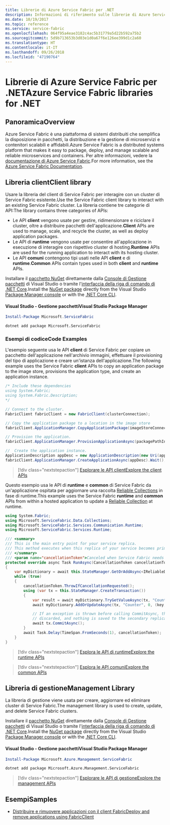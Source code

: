 ```yaml
---
title: Librerie di Azure Service Fabric per .NET
description: Informazioni di riferimento sulle librerie di Azure Service Fabric per .NET
ms.date: 10/19/2017
ms.topic: reference
ms.service: service-fabric
ms.openlocfilehash: 064f95a4eae3182c4ac5b31779a5d22b592a75b2
ms.sourcegitcommit: 5d9b713653b3d03e1d0a67f6e126ee399d1c2a60
ms.translationtype: HT
ms.contentlocale: it-IT
ms.lasthandoff: 09/26/2018
ms.locfileid: "47190764"
---
```

# <a name="azure-service-fabric-libraries-for-net"></a><span data-ttu-id="d073d-103">Librerie di Azure Service Fabric per .NET</span><span class="sxs-lookup"><span data-stu-id="d073d-103">Azure Service Fabric libraries for .NET</span></span>

## <a name="overview"></a><span data-ttu-id="d073d-104">Panoramica</span><span class="sxs-lookup"><span data-stu-id="d073d-104">Overview</span></span>

<span data-ttu-id="d073d-105">Azure Service Fabric è una piattaforma di sistemi distribuiti che semplifica la disposizione in pacchetti, la distribuzione e la gestione di microservizi e contenitori scalabili e affidabili.</span><span class="sxs-lookup"><span data-stu-id="d073d-105">Azure Service Fabric is a distributed systems platform that makes it easy to package, deploy, and manage scalable and reliable microservices and containers.</span></span>  <span data-ttu-id="d073d-106">Per altre informazioni, vedere la [documentazione di Azure Service Fabric](/azure/service-fabric/).</span><span class="sxs-lookup"><span data-stu-id="d073d-106">For more information, see the [Azure Service Fabric Documentation](/azure/service-fabric/).</span></span>

## <a name="client-library"></a><span data-ttu-id="d073d-107">Libreria client</span><span class="sxs-lookup"><span data-stu-id="d073d-107">Client library</span></span>

<span data-ttu-id="d073d-108">Usare la libreria del client di Service Fabric per interagire con un cluster di Service Fabric esistente.</span><span class="sxs-lookup"><span data-stu-id="d073d-108">Use the Service Fabric client library to interact with an existing Service Fabric cluster.</span></span>  <span data-ttu-id="d073d-109">La libreria contiene tre categorie di API:</span><span class="sxs-lookup"><span data-stu-id="d073d-109">The library contains three categories of APIs:</span></span>

* <span data-ttu-id="d073d-110">Le API **client** vengono usate per gestire, ridimensionare e riciclare il cluster, oltre a distribuire pacchetti dell'applicazione.</span><span class="sxs-lookup"><span data-stu-id="d073d-110">**Client** APIs are used to manage, scale, and recycle the cluster, as well as deploy application packages.</span></span>
* <span data-ttu-id="d073d-111">Le API di **runtime** vengono usate per consentire all'applicazione in esecuzione di interagire con rispettivo cluster di hosting.</span><span class="sxs-lookup"><span data-stu-id="d073d-111">**Runtime** APIs are used for the running application to interact with its hosting cluster.</span></span>
* <span data-ttu-id="d073d-112">Le API **comuni** contengono tipi usati nelle API **client** e di **runtime**.</span><span class="sxs-lookup"><span data-stu-id="d073d-112">**Common** APIs contain types used in both **client** and **runtime** APIs.</span></span>

<span data-ttu-id="d073d-113">Installare il [pacchetto NuGet](https://www.nuget.org/packages/Microsoft.ServiceFabric) direttamente dalla [Console di Gestione pacchetti][PackageManager] di Visual Studio o tramite l'[interfaccia della riga di comando di .NET Core][DotNetCLI].</span><span class="sxs-lookup"><span data-stu-id="d073d-113">Install the [NuGet package](https://www.nuget.org/packages/Microsoft.ServiceFabric) directly from the Visual Studio [Package Manager console][PackageManager] or with the [.NET Core CLI][DotNetCLI].</span></span>

#### <a name="visual-studio-package-manager"></a><span data-ttu-id="d073d-114">Visual Studio - Gestione pacchetti</span><span class="sxs-lookup"><span data-stu-id="d073d-114">Visual Studio Package Manager</span></span>

```powershell
Install-Package Microsoft.ServiceFabric
```

```bash
dotnet add package Microsoft.ServiceFabric
```

### <a name="code-examples"></a><span data-ttu-id="d073d-115">Esempi di codice</span><span class="sxs-lookup"><span data-stu-id="d073d-115">Code Examples</span></span>

<span data-ttu-id="d073d-116">L'esempio seguente usa le API **client** di Service Fabric per copiare un pacchetto dell'applicazione nell'archivio immagini, effettuare il provisioning del tipo di applicazione e creare un'istanza dell'applicazione.</span><span class="sxs-lookup"><span data-stu-id="d073d-116">The following example uses the Service Fabric **client** APIs to copy an application package to the image store, provisions the application type, and create an application instance.</span></span>

```csharp
/* Include these dependencies
using System.Fabric;
using System.Fabric.Description;
*/

// Connect to the cluster.
FabricClient fabricClient = new FabricClient(clusterConnection);

// Copy the application package to a location in the image store
fabricClient.ApplicationManager.CopyApplicationPackage(imageStoreConnectionString, packagePath, packagePathInImageStore);

// Provision the application.
fabricClient.ApplicationManager.ProvisionApplicationAsync(packagePathInImageStore).Wait();

//  Create the application instance.
ApplicationDescription appDesc = new ApplicationDescription(new Uri(appName), appType, appVersion);
fabricClient.ApplicationManager.CreateApplicationAsync(appDesc).Wait();
```

> [!div class="nextstepaction"]
> [<span data-ttu-id="d073d-117">Esplorare le API client</span><span class="sxs-lookup"><span data-stu-id="d073d-117">Explore the client APIs</span></span>](/dotnet/api/overview/azure/servicefabric/client)

<span data-ttu-id="d073d-118">Questo esempio usa le API di **runtime** e **common** di Service Fabric da un'applicazione ospitata per aggiornare una raccolta [Reliable Collections](/azure/service-fabric/service-fabric-reliable-services-reliable-collections) in fase di runtime.</span><span class="sxs-lookup"><span data-stu-id="d073d-118">This example uses the Service Fabric **runtime** and **common** APIs from within a hosted application to update a [Reliable Collection](/azure/service-fabric/service-fabric-reliable-services-reliable-collections) at runtime.</span></span>

```csharp
using System.Fabric;
using Microsoft.ServiceFabric.Data.Collections;
using Microsoft.ServiceFabric.Services.Communication.Runtime;
using Microsoft.ServiceFabric.Services.Runtime;

/// <summary>
/// This is the main entry point for your service replica.
/// This method executes when this replica of your service becomes primary and has write status.
/// </summary>
/// <param name="cancellationToken">Canceled when Service Fabric needs to shut down this service replica.</param>
protected override async Task RunAsync(CancellationToken cancellationToken)
{
    var myDictionary = await this.StateManager.GetOrAddAsync<IReliableDictionary<string, long>>("myDictionary");
    while (true)
    {
        cancellationToken.ThrowIfCancellationRequested();
        using (var tx = this.StateManager.CreateTransaction())
        {
            var result = await myDictionary.TryGetValueAsync(tx, "Counter");
            await myDictionary.AddOrUpdateAsync(tx, "Counter", 0, (key, value) => ++value);

            // If an exception is thrown before calling CommitAsync, the transaction aborts, all changes are
            // discarded, and nothing is saved to the secondary replicas.
            await tx.CommitAsync();
        }
        await Task.Delay(TimeSpan.FromSeconds(1), cancellationToken);
    }
}
```

> [!div class="nextstepaction"]
> [<span data-ttu-id="d073d-119">Esplora le API di runtime</span><span class="sxs-lookup"><span data-stu-id="d073d-119">Explore the runtime APIs</span></span>](/dotnet/api/overview/azure/servicefabric/runtime)

> [!div class="nextstepaction"]
> [<span data-ttu-id="d073d-120">Esplora le API comuni</span><span class="sxs-lookup"><span data-stu-id="d073d-120">Explore the common APIs</span></span>](/dotnet/api/overview/azure/servicefabric/common)

## <a name="management-library"></a><span data-ttu-id="d073d-121">Libreria di gestione</span><span class="sxs-lookup"><span data-stu-id="d073d-121">Management Library</span></span>

<span data-ttu-id="d073d-122">La libreria di gestione viene usata per creare, aggiornare ed eliminare cluster di Service Fabric.</span><span class="sxs-lookup"><span data-stu-id="d073d-122">The management library is used to create, update, and delete Service Fabric clusters.</span></span>

<span data-ttu-id="d073d-123">Installare il [pacchetto NuGet](https://www.nuget.org/packages/Microsoft.Azure.Management.ServiceFabric) direttamente dalla [Console di Gestione pacchetti][PackageManager] di Visual Studio o tramite l'[interfaccia della riga di comando di .NET Core][DotNetCLI].</span><span class="sxs-lookup"><span data-stu-id="d073d-123">Install the [NuGet package](https://www.nuget.org/packages/Microsoft.Azure.Management.ServiceFabric) directly from the Visual Studio [Package Manager console][PackageManager] or with the [.NET Core CLI][DotNetCLI].</span></span>

#### <a name="visual-studio-package-manager"></a><span data-ttu-id="d073d-124">Visual Studio - Gestione pacchetti</span><span class="sxs-lookup"><span data-stu-id="d073d-124">Visual Studio Package Manager</span></span>

```powershell
Install-Package Microsoft.Azure.Management.ServiceFabric
```

```bash
dotnet add package Microsoft.Azure.Management.ServiceFabric
```

> [!div class="nextstepaction"]
> [<span data-ttu-id="d073d-125">Esplorare le API di gestione</span><span class="sxs-lookup"><span data-stu-id="d073d-125">Explore the management APIs</span></span>](/dotnet/api/overview/azure/servicefabric/management)

## <a name="samples"></a><span data-ttu-id="d073d-126">Esempi</span><span class="sxs-lookup"><span data-stu-id="d073d-126">Samples</span></span>

* [<span data-ttu-id="d073d-127">Distribuire e rimuovere applicazioni con il client Fabric</span><span class="sxs-lookup"><span data-stu-id="d073d-127">Deploy and remove applications using FabricClient</span></span>](/azure/service-fabric/service-fabric-deploy-remove-applications-fabricclient)

[PackageManager]: https://docs.microsoft.com/nuget/tools/package-manager-console
[DotNetCLI]: https://docs.microsoft.com/dotnet/core/tools/dotnet-add-package
